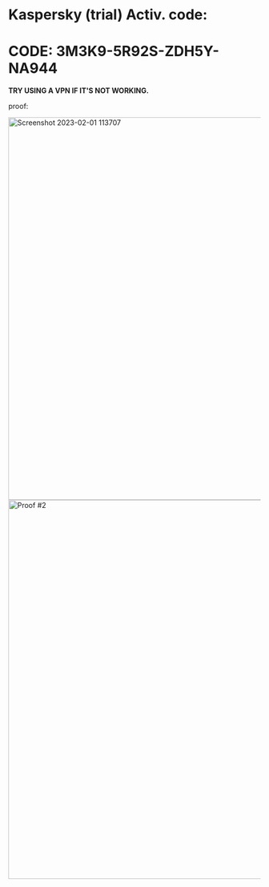   # Kaspersky (trial) Activ. code:

# **CODE: 3M3K9-5R92S-ZDH5Y-NA944**
 
**TRY USING A VPN IF IT'S NOT WORKING.**

proof:

<img width="764" alt="Screenshot 2023-02-01 113707" src="https://user-images.githubusercontent.com/123305689/216149559-149e4545-0174-4019-9c33-fd393d5a28cb.png">

<img width="757" alt="Proof #2" src="https://user-images.githubusercontent.com/123305689/216149935-bf03ae2e-46c2-4a3d-ba93-6de7aa234c48.png">

